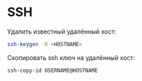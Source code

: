 # SSH

Удалить известный удалённый хост:
``` bash
ssh-keygen -R <HOSTNAME>
```

Скопировать ssh ключ на удалённый хост:
``` bash
ssh-copy-id USERNAME@HOSTNAME
```
